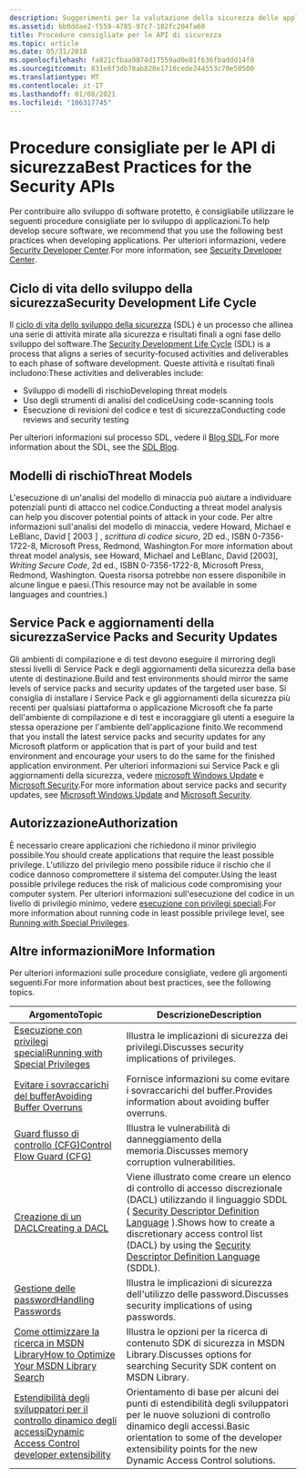 ```yaml
---
description: Suggerimenti per la valutazione della sicurezza delle applicazioni per lo sviluppo di app del software di sicurezza di Windows e lo sviluppo di software sicuro, inclusi i test di sicurezza dell'applicazione
ms.assetid: bb0ddae2-f559-4785-97c7-182fc204fa60
title: Procedure consigliate per le API di sicurezza
ms.topic: article
ms.date: 05/31/2018
ms.openlocfilehash: fa821cfbaa9874d17559ad0e81f636fbaddd14f8
ms.sourcegitcommit: 831e8f3db78ab820e1710cede244553c70e50500
ms.translationtype: MT
ms.contentlocale: it-IT
ms.lasthandoff: 01/08/2021
ms.locfileid: "106317745"
---
```

# <a name="best-practices-for-the-security-apis"></a><span data-ttu-id="5ae2a-103">Procedure consigliate per le API di sicurezza</span><span class="sxs-lookup"><span data-stu-id="5ae2a-103">Best Practices for the Security APIs</span></span>

<span data-ttu-id="5ae2a-104">Per contribuire allo sviluppo di software protetto, è consigliabile utilizzare le seguenti procedure consigliate per lo sviluppo di applicazioni.</span><span class="sxs-lookup"><span data-stu-id="5ae2a-104">To help develop secure software, we recommend that you use the following best practices when developing applications.</span></span> <span data-ttu-id="5ae2a-105">Per ulteriori informazioni, vedere [Security Developer Center](https://msdn.microsoft.com/security/default.aspx).</span><span class="sxs-lookup"><span data-stu-id="5ae2a-105">For more information, see [Security Developer Center](https://msdn.microsoft.com/security/default.aspx).</span></span>

## <a name="security-development-life-cycle"></a><span data-ttu-id="5ae2a-106">Ciclo di vita dello sviluppo della sicurezza</span><span class="sxs-lookup"><span data-stu-id="5ae2a-106">Security Development Life Cycle</span></span>

<span data-ttu-id="5ae2a-107">Il [ciclo di vita dello sviluppo della sicurezza](/previous-versions/ms995349(v=msdn.10)) (SDL) è un processo che allinea una serie di attività mirate alla sicurezza e risultati finali a ogni fase dello sviluppo del software.</span><span class="sxs-lookup"><span data-stu-id="5ae2a-107">The [Security Development Life Cycle](/previous-versions/ms995349(v=msdn.10)) (SDL) is a process that aligns a series of security-focused activities and deliverables to each phase of software development.</span></span> <span data-ttu-id="5ae2a-108">Queste attività e risultati finali includono:</span><span class="sxs-lookup"><span data-stu-id="5ae2a-108">These activities and deliverables include:</span></span>

-   <span data-ttu-id="5ae2a-109">Sviluppo di modelli di rischio</span><span class="sxs-lookup"><span data-stu-id="5ae2a-109">Developing threat models</span></span>
-   <span data-ttu-id="5ae2a-110">Uso degli strumenti di analisi del codice</span><span class="sxs-lookup"><span data-stu-id="5ae2a-110">Using code-scanning tools</span></span>
-   <span data-ttu-id="5ae2a-111">Esecuzione di revisioni del codice e test di sicurezza</span><span class="sxs-lookup"><span data-stu-id="5ae2a-111">Conducting code reviews and security testing</span></span>

<span data-ttu-id="5ae2a-112">Per ulteriori informazioni sul processo SDL, vedere il [Blog SDL](https://blogs.msdn.com/sdl/archive/2007/04/26/welcome-to-the-sdl-blog.aspx).</span><span class="sxs-lookup"><span data-stu-id="5ae2a-112">For more information about the SDL, see the [SDL Blog](https://blogs.msdn.com/sdl/archive/2007/04/26/welcome-to-the-sdl-blog.aspx).</span></span>

## <a name="threat-models"></a><span data-ttu-id="5ae2a-113">Modelli di rischio</span><span class="sxs-lookup"><span data-stu-id="5ae2a-113">Threat Models</span></span>

<span data-ttu-id="5ae2a-114">L'esecuzione di un'analisi del modello di minaccia può aiutare a individuare potenziali punti di attacco nel codice.</span><span class="sxs-lookup"><span data-stu-id="5ae2a-114">Conducting a threat model analysis can help you discover potential points of attack in your code.</span></span> <span data-ttu-id="5ae2a-115">Per altre informazioni sull'analisi del modello di minaccia, vedere Howard, Michael e LeBlanc, David \[ 2003 \] , *scrittura di codice sicuro*, 2D ed., ISBN 0-7356-1722-8, Microsoft Press, Redmond, Washington.</span><span class="sxs-lookup"><span data-stu-id="5ae2a-115">For more information about threat model analysis, see Howard, Michael and LeBlanc, David \[2003\], *Writing Secure Code*, 2d ed., ISBN 0-7356-1722-8, Microsoft Press, Redmond, Washington.</span></span> <span data-ttu-id="5ae2a-116">Questa risorsa potrebbe non essere disponibile in alcune lingue e paesi.</span><span class="sxs-lookup"><span data-stu-id="5ae2a-116">(This resource may not be available in some languages and countries.)</span></span>

## <a name="service-packs-and-security-updates"></a><span data-ttu-id="5ae2a-117">Service Pack e aggiornamenti della sicurezza</span><span class="sxs-lookup"><span data-stu-id="5ae2a-117">Service Packs and Security Updates</span></span>

<span data-ttu-id="5ae2a-118">Gli ambienti di compilazione e di test devono eseguire il mirroring degli stessi livelli di Service Pack e degli aggiornamenti della sicurezza della base utente di destinazione.</span><span class="sxs-lookup"><span data-stu-id="5ae2a-118">Build and test environments should mirror the same levels of service packs and security updates of the targeted user base.</span></span> <span data-ttu-id="5ae2a-119">Si consiglia di installare i Service Pack e gli aggiornamenti della sicurezza più recenti per qualsiasi piattaforma o applicazione Microsoft che fa parte dell'ambiente di compilazione e di test e incoraggiare gli utenti a eseguire la stessa operazione per l'ambiente dell'applicazione finito.</span><span class="sxs-lookup"><span data-stu-id="5ae2a-119">We recommend that you install the latest service packs and security updates for any Microsoft platform or application that is part of your build and test environment and encourage your users to do the same for the finished application environment.</span></span> <span data-ttu-id="5ae2a-120">Per ulteriori informazioni sui Service Pack e gli aggiornamenti della sicurezza, vedere [microsoft Windows Update](https://www.update.microsoft.com/microsoftupdate/v6/vistadefault.aspx?ln=en-us) e [Microsoft Security](https://www.microsoft.com/security).</span><span class="sxs-lookup"><span data-stu-id="5ae2a-120">For more information about service packs and security updates, see [Microsoft Windows Update](https://www.update.microsoft.com/microsoftupdate/v6/vistadefault.aspx?ln=en-us) and [Microsoft Security](https://www.microsoft.com/security).</span></span>

## <a name="authorization"></a><span data-ttu-id="5ae2a-121">Autorizzazione</span><span class="sxs-lookup"><span data-stu-id="5ae2a-121">Authorization</span></span>

<span data-ttu-id="5ae2a-122">È necessario creare applicazioni che richiedono il minor privilegio possibile.</span><span class="sxs-lookup"><span data-stu-id="5ae2a-122">You should create applications that require the least possible privilege.</span></span> <span data-ttu-id="5ae2a-123">L'utilizzo del privilegio meno possibile riduce il rischio che il codice dannoso compromettere il sistema del computer.</span><span class="sxs-lookup"><span data-stu-id="5ae2a-123">Using the least possible privilege reduces the risk of malicious code compromising your computer system.</span></span> <span data-ttu-id="5ae2a-124">Per ulteriori informazioni sull'esecuzione del codice in un livello di privilegio minimo, vedere [esecuzione con privilegi speciali](running-with-special-privileges.md).</span><span class="sxs-lookup"><span data-stu-id="5ae2a-124">For more information about running code in least possible privilege level, see [Running with Special Privileges](running-with-special-privileges.md).</span></span>

## <a name="more-information"></a><span data-ttu-id="5ae2a-125">Altre informazioni</span><span class="sxs-lookup"><span data-stu-id="5ae2a-125">More Information</span></span>

<span data-ttu-id="5ae2a-126">Per ulteriori informazioni sulle procedure consigliate, vedere gli argomenti seguenti.</span><span class="sxs-lookup"><span data-stu-id="5ae2a-126">For more information about best practices, see the following topics.</span></span>



| <span data-ttu-id="5ae2a-127">Argomento</span><span class="sxs-lookup"><span data-stu-id="5ae2a-127">Topic</span></span>                                                                                                                        | <span data-ttu-id="5ae2a-128">Descrizione</span><span class="sxs-lookup"><span data-stu-id="5ae2a-128">Description</span></span>                                                                                                                                                                                |
|------------------------------------------------------------------------------------------------------------------------------|--------------------------------------------------------------------------------------------------------------------------------------------------------------------------------------------|
| [<span data-ttu-id="5ae2a-129">Esecuzione con privilegi speciali</span><span class="sxs-lookup"><span data-stu-id="5ae2a-129">Running with Special Privileges</span></span>](running-with-special-privileges.md)<br/>                                            | <span data-ttu-id="5ae2a-130">Illustra le implicazioni di sicurezza dei privilegi.</span><span class="sxs-lookup"><span data-stu-id="5ae2a-130">Discusses security implications of privileges.</span></span><br/>                                                                                                                                  |
| [<span data-ttu-id="5ae2a-131">Evitare i sovraccarichi del buffer</span><span class="sxs-lookup"><span data-stu-id="5ae2a-131">Avoiding Buffer Overruns</span></span>](avoiding-buffer-overruns.md)<br/>                                                          | <span data-ttu-id="5ae2a-132">Fornisce informazioni su come evitare i sovraccarichi del buffer.</span><span class="sxs-lookup"><span data-stu-id="5ae2a-132">Provides information about avoiding buffer overruns.</span></span><br/>                                                                                                                            |
| [<span data-ttu-id="5ae2a-133">Guard flusso di controllo (CFG)</span><span class="sxs-lookup"><span data-stu-id="5ae2a-133">Control Flow Guard (CFG)</span></span>](control-flow-guard.md)<br/>                                                                | <span data-ttu-id="5ae2a-134">Illustra le vulnerabilità di danneggiamento della memoria.</span><span class="sxs-lookup"><span data-stu-id="5ae2a-134">Discusses memory corruption vulnerabilities.</span></span><br/>                                                                                                                                    |
| [<span data-ttu-id="5ae2a-135">Creazione di un DACL</span><span class="sxs-lookup"><span data-stu-id="5ae2a-135">Creating a DACL</span></span>](creating-a-dacl.md)<br/>                                                                            | <span data-ttu-id="5ae2a-136">Viene illustrato come creare un elenco di controllo di accesso discrezionale (DACL) utilizzando il linguaggio SDDL ( [Security Descriptor Definition Language](/windows/desktop/SecAuthZ/security-descriptor-definition-language) ).</span><span class="sxs-lookup"><span data-stu-id="5ae2a-136">Shows how to create a discretionary access control list (DACL) by using the [Security Descriptor Definition Language](/windows/desktop/SecAuthZ/security-descriptor-definition-language) (SDDL).</span></span><br/> |
| [<span data-ttu-id="5ae2a-137">Gestione delle password</span><span class="sxs-lookup"><span data-stu-id="5ae2a-137">Handling Passwords</span></span>](handling-passwords.md)<br/>                                                                      | <span data-ttu-id="5ae2a-138">Illustra le implicazioni di sicurezza dell'utilizzo delle password.</span><span class="sxs-lookup"><span data-stu-id="5ae2a-138">Discusses security implications of using passwords.</span></span><br/>                                                                                                                             |
| [<span data-ttu-id="5ae2a-139">Come ottimizzare la ricerca in MSDN Library</span><span class="sxs-lookup"><span data-stu-id="5ae2a-139">How to Optimize Your MSDN Library Search</span></span>](how-to-optimize-your-msdn-library-search.md)<br/>                          | <span data-ttu-id="5ae2a-140">Illustra le opzioni per la ricerca di contenuto SDK di sicurezza in MSDN Library.</span><span class="sxs-lookup"><span data-stu-id="5ae2a-140">Discusses options for searching Security SDK content on MSDN Library.</span></span><br/>                                                                                                           |
| [<span data-ttu-id="5ae2a-141">Estendibilità degli sviluppatori per il controllo dinamico degli accessi</span><span class="sxs-lookup"><span data-stu-id="5ae2a-141">Dynamic Access Control developer extensibility</span></span>](/previous-versions/windows/desktop/dacx/dynamic-access-control-developer-extensibility-roadmap)<br/> | <span data-ttu-id="5ae2a-142">Orientamento di base per alcuni dei punti di estendibilità degli sviluppatori per le nuove soluzioni di controllo dinamico degli accessi.</span><span class="sxs-lookup"><span data-stu-id="5ae2a-142">Basic orientation to some of the developer extensibility points for the new Dynamic Access Control solutions.</span></span><br/>                                                                   |



 

 

